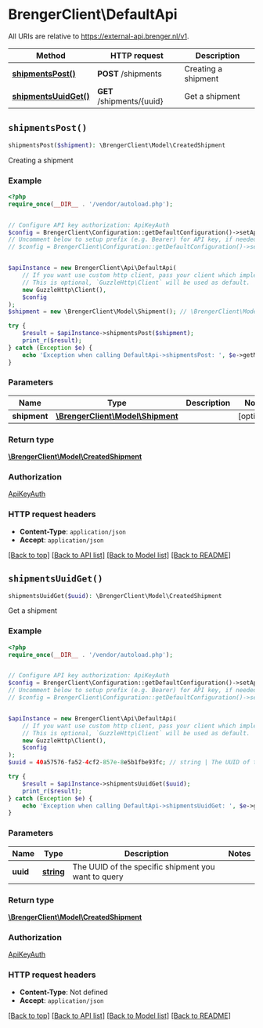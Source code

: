 # BrengerClient\DefaultApi

All URIs are relative to https://external-api.brenger.nl/v1.

Method | HTTP request | Description
------------- | ------------- | -------------
[**shipmentsPost()**](DefaultApi.md#shipmentsPost) | **POST** /shipments | Creating a shipment
[**shipmentsUuidGet()**](DefaultApi.md#shipmentsUuidGet) | **GET** /shipments/{uuid} | Get a shipment


## `shipmentsPost()`

```php
shipmentsPost($shipment): \BrengerClient\Model\CreatedShipment
```

Creating a shipment

### Example

```php
<?php
require_once(__DIR__ . '/vendor/autoload.php');


// Configure API key authorization: ApiKeyAuth
$config = BrengerClient\Configuration::getDefaultConfiguration()->setApiKey('X-AUTH-TOKEN', 'YOUR_API_KEY');
// Uncomment below to setup prefix (e.g. Bearer) for API key, if needed
// $config = BrengerClient\Configuration::getDefaultConfiguration()->setApiKeyPrefix('X-AUTH-TOKEN', 'Bearer');


$apiInstance = new BrengerClient\Api\DefaultApi(
    // If you want use custom http client, pass your client which implements `GuzzleHttp\ClientInterface`.
    // This is optional, `GuzzleHttp\Client` will be used as default.
    new GuzzleHttp\Client(),
    $config
);
$shipment = new \BrengerClient\Model\Shipment(); // \BrengerClient\Model\Shipment

try {
    $result = $apiInstance->shipmentsPost($shipment);
    print_r($result);
} catch (Exception $e) {
    echo 'Exception when calling DefaultApi->shipmentsPost: ', $e->getMessage(), PHP_EOL;
}
```

### Parameters

Name | Type | Description  | Notes
------------- | ------------- | ------------- | -------------
 **shipment** | [**\BrengerClient\Model\Shipment**](../Model/Shipment.md)|  | [optional]

### Return type

[**\BrengerClient\Model\CreatedShipment**](../Model/CreatedShipment.md)

### Authorization

[ApiKeyAuth](../../README.md#ApiKeyAuth)

### HTTP request headers

- **Content-Type**: `application/json`
- **Accept**: `application/json`

[[Back to top]](#) [[Back to API list]](../../README.md#endpoints)
[[Back to Model list]](../../README.md#models)
[[Back to README]](../../README.md)

## `shipmentsUuidGet()`

```php
shipmentsUuidGet($uuid): \BrengerClient\Model\CreatedShipment
```

Get a shipment

### Example

```php
<?php
require_once(__DIR__ . '/vendor/autoload.php');


// Configure API key authorization: ApiKeyAuth
$config = BrengerClient\Configuration::getDefaultConfiguration()->setApiKey('X-AUTH-TOKEN', 'YOUR_API_KEY');
// Uncomment below to setup prefix (e.g. Bearer) for API key, if needed
// $config = BrengerClient\Configuration::getDefaultConfiguration()->setApiKeyPrefix('X-AUTH-TOKEN', 'Bearer');


$apiInstance = new BrengerClient\Api\DefaultApi(
    // If you want use custom http client, pass your client which implements `GuzzleHttp\ClientInterface`.
    // This is optional, `GuzzleHttp\Client` will be used as default.
    new GuzzleHttp\Client(),
    $config
);
$uuid = 40a57576-fa52-4cf2-857e-8e5b1fbe93fc; // string | The UUID of the specific shipment you want to query

try {
    $result = $apiInstance->shipmentsUuidGet($uuid);
    print_r($result);
} catch (Exception $e) {
    echo 'Exception when calling DefaultApi->shipmentsUuidGet: ', $e->getMessage(), PHP_EOL;
}
```

### Parameters

Name | Type | Description  | Notes
------------- | ------------- | ------------- | -------------
 **uuid** | [**string**](../Model/.md)| The UUID of the specific shipment you want to query |

### Return type

[**\BrengerClient\Model\CreatedShipment**](../Model/CreatedShipment.md)

### Authorization

[ApiKeyAuth](../../README.md#ApiKeyAuth)

### HTTP request headers

- **Content-Type**: Not defined
- **Accept**: `application/json`

[[Back to top]](#) [[Back to API list]](../../README.md#endpoints)
[[Back to Model list]](../../README.md#models)
[[Back to README]](../../README.md)
